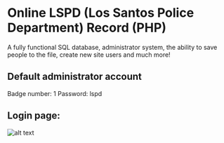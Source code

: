 # Online LSPD (Los Santos Police Department) Record (PHP)
A fully functional SQL database, administrator system, the ability to save people to the file, create new site users and much more!

## Default administrator account
Badge number: 1
Password: lspd

## Login page:
![alt text](https://github.com/elefelen/Online-LSPD-Record-PHP/blob/main/1.PNG)
